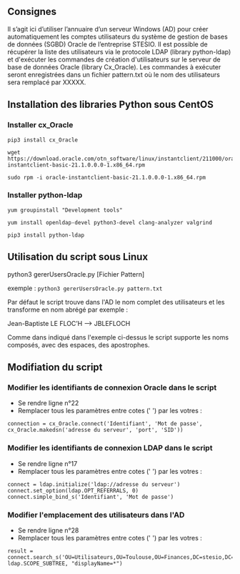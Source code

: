 ## Consignes

Il s’agit ici d’utiliser l’annuaire d’un serveur Windows (AD) pour créer automatiquement les comptes utilisateurs du système de gestion de bases de données (SGBD) Oracle de l’entreprise STESIO. Il est possible de récupérer la liste des utilisateurs via le protocole LDAP (library python-ldap) et d'exécuter les commandes de création d'utilisateurs sur le serveur de base de données Oracle (library Cx_Oracle). Les commandes à exécuter seront enregistrées dans un fichier pattern.txt où le nom des utilisateurs sera remplacé par XXXXX.

## Installation des libraries Python sous CentOS

### Installer cx_Oracle

```
pip3 install cx_Oracle

wget https://download.oracle.com/otn_software/linux/instantclient/211000/oracle-instantclient-basic-21.1.0.0.0-1.x86_64.rpm

sudo rpm -i oracle-instantclient-basic-21.1.0.0.0-1.x86_64.rpm
```

### Installer python-ldap

```
yum groupinstall "Development tools"

yum install openldap-devel python3-devel clang-analyzer valgrind

pip3 install python-ldap
```

## Utilisation du script sous Linux

python3 gererUsersOracle.py [Fichier Pattern]

exemple : `python3 gererUsersOracle.py pattern.txt`


Par défaut le script trouve dans l'AD le nom complet des utilisateurs et les transforme en nom abrégé par exemple :

Jean-Baptiste LE FLOC’H --> JBLEFLOCH

Comme dans indiqué dans l'exemple ci-dessus le script supporte les noms composés, avec des espaces, des apostrophes.

## Modifiation du script

### Modifier les identifiants de connexion Oracle dans le script

* Se rendre ligne n°22
* Remplacer tous les paramètres entre cotes (' ') par les votres :

```
connection = cx_Oracle.connect('Identifiant', 'Mot de passe', cx_Oracle.makedsn('adresse du serveur', 'port', 'SID'))
```

### Modifier les identifiants de connexion LDAP dans le script

* Se rendre ligne n°17
* Remplacer tous les paramètres entre cotes (' ') par les votres :

```
connect = ldap.initialize('ldap://adresse du serveur')
connect.set_option(ldap.OPT_REFERRALS, 0)
connect.simple_bind_s('Identifiant', 'Mot de passe')
```

### Modifier l'emplacement des utilisateurs dans l'AD

* Se rendre ligne n°28
* Remplacer tous les paramètres entre cotes (' ') par les votres :

```
result = connect.search_s('OU=Utilisateurs,OU=Toulouse,OU=Finances,DC=stesio,DC=jol', ldap.SCOPE_SUBTREE, "displayName=*")
```
